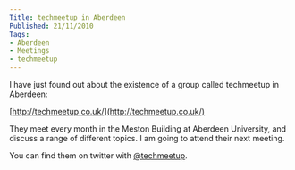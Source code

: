 ```yaml
---
Title: techmeetup in Aberdeen
Published: 21/11/2010
Tags:
- Aberdeen
- Meetings
- techmeetup
---
```


I have just found out about the existence of a group called techmeetup in Aberdeen:

[http://techmeetup.co.uk/](http://techmeetup.co.uk/)

They meet every month in the Meston Building at Aberdeen University, and discuss a range of different topics. I am going to attend their next meeting.

You can find them on twitter with [@techmeetup](http://twitter.com/techmeetup).

